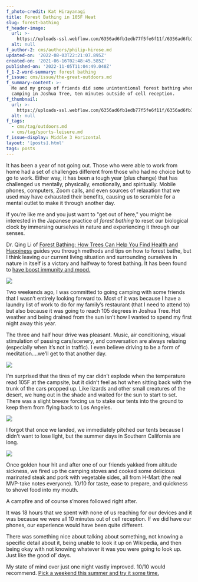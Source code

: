 ```yaml
---
f_photo-credit: Kat Hirayanagi
title: Forest Bathing in 105F Heat
slug: forest-bathing
f_header-image:
  url: >-
    https://uploads-ssl.webflow.com/6356ad6fb1edb77f5fe6f11f/6356ad6fb1edb727bde6fb01_60cd6fe2a776ab79e00eb7d4_Joshua20Tree20Campground.jpeg
  alt: null
f_author-2: cms/authors/philip-hirose.md
updated-on: '2022-08-03T22:21:07.895Z'
created-on: '2021-06-16T02:48:45.585Z'
published-on: '2022-11-05T11:04:49.048Z'
f_1-2-word-summary: forest bathing
f_issue: cms/issue/the-great-outdoors.md
f_summary-content: >-
  Me and my group of friends did some unintentional forest bathing when we went
  camping in Joshua Tree, ten minutes outside of cell reception.
f_thumbnail:
  url: >-
    https://uploads-ssl.webflow.com/6356ad6fb1edb77f5fe6f11f/6356ad6fb1edb70ee0e6fb00_60cd701fa776ab131b0eb8e8_Joshua20Tree20Campground20Thumb.jpeg
  alt: null
f_tags:
  - cms/tag/outdoors.md
  - cms/tag/sports-leisure.md
f_issue-display: Middle 3 Horizontal
layout: '[posts].html'
tags: posts
---
```


It has been a year of not going out. Those who were able to work from home had a set of challenges different from those who had no choice but to go to work. Either way, it has been a tough year (plus change) that has challenged us mentally, physically, emotionally, and spiritually. Mobile phones, computers, Zoom calls, and even sources of relaxation that we used may have exhausted their benefits, causing us to scramble for a mental outlet to make it through another day.

If you’re like me and you just want to "get out of here," you might be interested in the Japanese practice of _forest bathing_ to reset our biological clock by immersing ourselves in nature and experiencing it through our senses.

Dr. Qing Li of [Forest Bathing: How Trees Can Help You Find Health and Happiness](https://www.penguinrandomhouse.com/books/579709/forest-bathing-by-dr-qing-li/) guides you through methods and tips on how to forest bathe, but I think leaving our current living situation and surrounding ourselves in nature in itself is a victory and halfway to forest bathing. It has been found to [have boost immunity and mood.](https://www.npr.org/sections/health-shots/2017/07/17/536676954/forest-bathing-a-retreat-to-nature-can-boost-immunity-and-mood)

![](https://uploads-ssl.webflow.com/6356ad6fb1edb77f5fe6f11f/6356ad6fb1edb77a9ae6f935_IMG_4222.jpg)

Two weekends ago, I was committed to going camping with some friends that I wasn’t entirely looking forward to. Most of it was because I have a laundry list of work to do for my family’s restaurant (that I need to attend to) but also because it was going to reach 105 degrees in Joshua Tree. Hot weather and being drained from the sun isn’t how I wanted to spend my first night away this year.

The three and half hour drive was pleasant. Music, air conditioning, visual stimulation of passing cars/scenery, and conversation are always relaxing (especially when it’s not in traffic). I even believe driving to be a form of meditation….we’ll get to that another day.

![](https://uploads-ssl.webflow.com/6356ad6fb1edb77f5fe6f11f/6356ad6fb1edb7a0ede6f961_Screen%20Shot%202021-06-16%20at%207.43.15%20PM.png)

I’m surprised that the tires of my car didn’t explode when the temperature read 105F at the campsite, but it didn’t feel as hot when sitting back with the trunk of the cars propped up. Like lizards and other small creatures of the desert, we hung out in the shade and waited for the sun to start to set. There was a slight breeze forcing us to stake our tents into the ground to keep them from flying back to Los Angeles.

![](https://uploads-ssl.webflow.com/6356ad6fb1edb77f5fe6f11f/6356ad6fb1edb7407ce6f936_IMG_8973.jpg)

I forgot that once we landed, we immediately pitched our tents because I didn’t want to lose light, but the summer days in Southern California are long.

![](https://uploads-ssl.webflow.com/6356ad6fb1edb77f5fe6f11f/6356ad6fb1edb77a25e6f964_Screen%20Shot%202021-06-16%20at%207.46.48%20PM.png)

Once golden hour hit and after one of our friends yakked from altitude sickness, we fired up the camping stoves and cooked some delicious marinated steak and pork with vegetable sides, all from H-Mart (the real MVP-take notes everyone). 10/10 for taste, ease to prepare, and quickness to shovel food into my mouth.

A campfire and of course s’mores followed right after.

It was 18 hours that we spent with none of us reaching for our devices and it was because we were all 10 minutes out of cell reception. If we did have our phones, our experience would have been quite different.

There was something nice about talking about something, not knowing a specific detail about it, being unable to look it up on Wikipedia, and then being okay with not knowing whatever it was you were going to look up. Just like the good ol’ days.

My state of mind over just one night vastly improved. 10/10 would recommend. [Pick a weekend this summer and try it some time.](https://www.timeout.com/los-angeles/travel/national-parks-within-driving-distance-of-la) ‍
